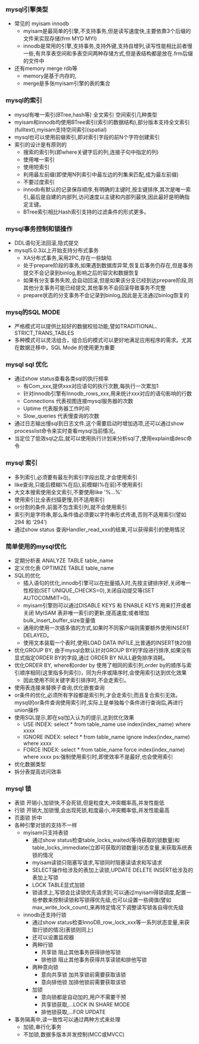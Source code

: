 ### mysql引擎类型
- 常见的 myisam innodb
    - myisam是最简单的引擎,不支持事务,但是读写速度快,主要依靠3个后缀的文件来实现存储(frm MYD MYI)
    - innodb是常用的引擎,支持事务,支持外键,支持自增列,读写性能相比前者慢一些,有共享表空间和多表空间两种存储方式,但是表结构都是放在.frm后缀的文件中
- 还有memory merge rdb等
    - memory是基于内存的,
    - merge是多张myisam引擎的表的集合

### mysql的索引
- mysql有唯一索引(BTree,hash等) 全文索引 空间索引几种类型
- myisam和innodb均使用BTree索引(索引的数据结构),部分版本支持全文索引(fulltext),myisam支持空间索引(spatial)
- mysql也可以使用前缀索引,即对索引字段的前N个字符创建索引
- 索引的设计是有原则的
    - 搜索的索引列(即where关键字后的列,连接子句中指定的列)
    - 使用唯一索引
    - 使用短索引
    - 利用最左前缀(即使用N列索引中最左边的列集来匹配,成为最左前缀)
    - 不要过度索引
    - innodb有默认的记录保存顺序,有明确的主键时,按主键排序,其次是唯一索引,最后是自建的内部列,访问速度以主键和内部列最快,因此最好是明确指定主键。
    - BTree索引相比Hash索引支持的过滤条件的形式更多。

### mysql事务控制和锁操作
- DDL语句无法回滚,隐式提交
- mysql5.0.3以上开始支持分布式事务
    - XA分布式事务,采用2PC,存在一些缺陷
    - 处于prepare阶段的事务,如果遇到数据库异常,恢复后事务仍存在,但是事务提交不会记录到binlog,影响之后的容灾和数据恢复
    - 如果有分支事务失败,会自动回滚,但是如果该分支已经到达prepare阶段,则其他分支事务可能已经提交,其他事务不会回滚导致事务不完整
    - prepare状态的分支事务不会记录到binlog,因此是无法通过binlog恢复的

### mysq的SQL MODE
- 严格模式可以提供比较好的数据校验功能,譬如TRADITIONAL、STRICT_TRANS_TABLES
- 多种模式可以灵活组合，组合后的模式可以更好地满足应用程序的需求。尤其在数据迁移中，SQL Mode 的使用更为重要

### mysql sql 优化
- 通过show status查看各类sql的执行频率
    - 有Com_xxx,提供xxx对应语句的执行次数,每执行一次累加1
    - 针对innodb引擎有Innodb_rows_xxx,用来统计xxx对应的语句影响的行数
    - Connections 代表视图连接mysql服务器的次数
    - Uptime 代表服务器工作时间
    - Slow_queries 代表慢查询的次数
- 通过日志输出慢sql到日志文件,这个需要启动时增加选项,还可以通过show processlist命令来实时查看mysql当前情况。
- 当定位了低效sql之后,就可以使用执行计划来分析sql了,使用explain或desc命令

### mysql 索引
- 多列索引,必须要有最左列索引字段出现,才会使用索引
- like查询,只能后模糊(%在后),前模糊(%在前)不使用索引
- 大文本搜索使用全文索引,不要使用like '%...%'
- 使用索引比全表扫描更慢,则不适用索引
- or分割的条件,前面不包含索引列,就不会使用索引
- 索引列是字符串,那么条件值必须要以字符串形式传递,否则不适用索引(譬如 294 和 ‘294’)
- 通过show status 查询Handler_read_xxx的结果,可以获得索引的使用情况

### 简单使用的mysql优化
- 定期分析表 ANALYZE TABLE table_name
- 定义优化表 OPTIMIZE TABLE table_name
- SQL的优化
    - 插入语句的优化,innodb引擎可以在批量插入时,先按主键排序好,关闭唯一性校验(SET UNIQUE_CHECKS=0),关闭自动提交等(SET AUTOCOMMIT=0)。
    - myisam引擎则可以通过DISABLE KEYS 和 ENABLE KEYS 用来打开或者关闭 MyISAM 表非唯一索引的更新,提高速度;或者增加bulk_insert_buffer_size变量值
    - 通用的使用一次插多值的方式,如果时不同客户端则需要额外使用INSERT DELAYED。
    - 使用文本装载一个表时,使用LOAD DATA INFILE,比普通的INSERT快20倍
- 优化GROUP BY, 由于mysql会默认针对GROUP BY的字段进行排序,如果没有显式指定ORDER BY的字段,通过 ORDER BY NULL避免排序消耗。
- 优化ORDER BY, where和order by 使用了相同的索引列,order by的顺序与索引顺序相同(这里指多列索引)，同为升序或降序时,会使用索引达到优化效果
    - 因此使用不同关键字索引排序时,不会走索引。
- 使用表连接来替换子查询,优化嵌套查询
- or条件的优化,必须所有字段都是索引列,才会走索引;而且复合索引无效。mysql的or条件查询使用索引时,实际上是单独每个条件进行查询后,再进行union操作
- 使用SQL提示,即在sql加入认为的提示,达到优化效果
    - USE INDEX: select * from table_name use index(index_name) where xxxx
    - IGNORE INDEX: select * from table_name ignore index(index_name) where xxxx
    - FORCE INDEX: select * from table_name force index(index_name) where xxxx ps:强制使用索引时,即使效率不是最好,也会使用索引
- 优化数据类型
- 拆分表提高访问效率

### mysql 锁
- 表锁 开销小,加锁快,不会死锁,但是粒度大,冲突概率高,并发性能低
- 行锁 开销大,加锁慢,会出现死锁,粒度最小,冲突概率低,并发性能最高
- 页面锁 折中
- 各种引擎对锁的支持不一样
    - myisam只支持表锁
        - 通过show status检查table_locks_waited(等待获取的锁数量)和table_locks_immediate(立即可获取的锁数量)状态变量,来获取系统表锁的情况
        - myisam读锁只阻塞写请求,写锁同时阻塞读请求和写请求
        - SELECT操作给涉及的表加上读锁,UPDATE DELETE INSERT给涉及的表加上写锁
        - LOCK TABLE显式加锁
        - 锁请求上,写锁会比读锁优先请求到;可以通过myisam得锁调度,配置一些参数来控制读锁和写锁得优先级,也可以设置一些阈值(譬如max_write_lock_count),来再特定情况下调整读写锁各自得优先级
    - innodb还支持行锁
        - 通过show status检查InnoDB_row_lock_xxx等一系列状态变量,来获取行锁的情况(表锁则同上)
        - 还可以设置监视器
        - 两种行锁
            - 共享锁 阻止其他事务获得排他写锁
            - 排他锁 阻止其他事务获得共享读锁和排他写锁
        - 两种意向锁
            - 意向共享锁 加共享锁前需要获取该锁
            - 意向排他锁 加排他锁前需要获取该锁
        - 加锁
            - 意向锁都是自动加的,用户不需要干预
            - 共享锁获取,...LOCK IN SHARE MODE
            - 排他锁获取,...FOR UPDATE
- 事务隔离中,读一致性可以通过两种方式来处理
    - 加锁,串行化事务
    - 不加锁,数据多版本并发控制(MCC或MVCC)